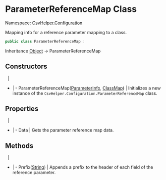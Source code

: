 # ParameterReferenceMap Class

Namespace: [CsvHelper.Configuration](/api/CsvHelper.Configuration)

Mapping info for a reference parameter mapping to a class.

```cs
public class ParameterReferenceMap : 
```

Inheritance [Object](https://docs.microsoft.com/en-us/dotnet/api/system.object) -> ParameterReferenceMap

## Constructors
&nbsp; | &nbsp;
- | -
ParameterReferenceMap([ParameterInfo](https://docs.microsoft.com/en-us/dotnet/api/system.reflection.parameterinfo), [ClassMap](/api/CsvHelper.Configuration/ClassMap)) | Initializes a new instance of the ``CsvHelper.Configuration.ParameterReferenceMap`` class.

## Properties
&nbsp; | &nbsp;
- | -
Data | Gets the parameter reference map data.

## Methods
&nbsp; | &nbsp;
- | -
Prefix([String](https://docs.microsoft.com/en-us/dotnet/api/system.string)) | Appends a prefix to the header of each field of the reference parameter.
